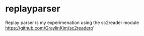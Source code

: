 replayparser
============

Replay parser is my experimenation using the sc2reader module https://github.com/GraylinKim/sc2readero'

